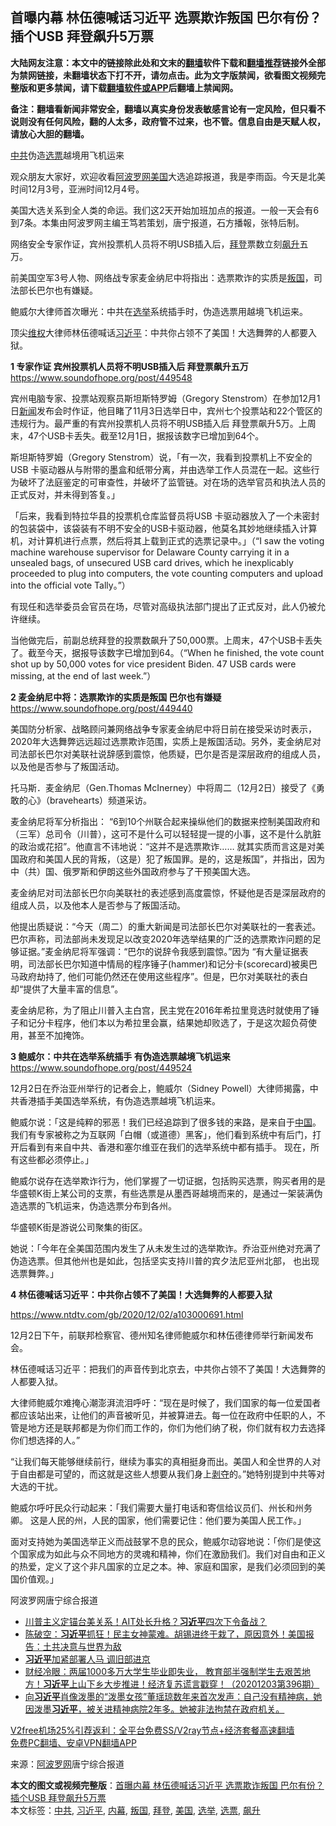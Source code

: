  <h2>首曝内幕 林伍德喊话习近平 选票欺诈叛国 巴尔有份？插个USB 拜登飙升5万票</h2> <p class="notice"><b>大陆网友注意：本文中的链接除此处和文末的<a href="https://github.com/bannedbook/fanqiang" >翻墙</a>软件下载和<a href="https://github.com/killgcd/justmysocks/blob/master/README.md">翻墙推荐</a>链接外全部为禁网链接，未翻墙状态下打不开，请勿点击。此为文字版禁闻，欲看图文视频完整版和更多禁闻，请下载<a href="https://github.com/bannedbook/fanqiang">翻墙软件或APP</a>后翻墙上禁闻网。</p><p>备注：翻墙看新闻非常安全，翻墙以真实身份发表敏感言论有一定风险，但只看不说则没有任何风险，翻的人太多，政府管不过来，也不管。信息自由是天赋人权，请放心大胆的翻墙。</b></p>  <div class="entry"> <p id="summary"><a href="https://www.bannedbook.org/bnews/tag/%e4%b8%ad%e5%85%b1/" class="st_tag internal_tag" rel="tag" title="标签 中共 下的日志">中共</a>伪造<a href="https://www.bannedbook.org/bnews/tag/%E9%80%89%E7%A5%A8/" class="st_tag internal_tag" rel="tag" title="标签 选票 下的日志">选票</a>越境用飞机运来 </p> <p>观众朋友大家好，欢迎收看<span class='wp_keywordlink_affiliate'><a href="https://www.aboluowang.com/" title="阿波罗网" target="_blank">阿波罗网</a></span><a href="https://www.bannedbook.org/bnews/tag/%e7%be%8e%e5%9b%bd/" class="st_tag internal_tag" rel="tag" title="标签 美国 下的日志">美国</a>大选追踪报道，我是李雨函。今天是北美时间12月3号，亚洲时间12月4号。</p> <p>美国大选关系到全人类的命运。我们这2天开始加班加点的报道。一般一天会有6到7条。本集由阿波罗网主编王笃若策划，唐宁报道，石方播報，张特后制。</p> <p>网络安全专家作证，宾州投票机人员将不明USB插入后，<a href="https://www.bannedbook.org/bnews/tag/%e6%8b%9c%e7%99%bb/" class="st_tag internal_tag" rel="tag" title="标签 拜登 下的日志">拜登</a>票数立刻<a href="https://www.bannedbook.org/bnews/tag/%E9%A3%99%E5%8D%87/" class="st_tag internal_tag" rel="tag" title="标签 飙升 下的日志">飙升</a>五万。&nbsp;</p> <p>前美国空军3号人物、网络战专家麦金纳尼中将指出：选票欺诈的实质是<a href="https://www.bannedbook.org/bnews/tag/%E5%8F%9B%E5%9B%BD/" class="st_tag internal_tag" rel="tag" title="标签 叛国 下的日志">叛国</a>，司法部长巴尔也有嫌疑。</p> <p>鲍威尔大律师首次曝光：中共在<a href="https://www.bannedbook.org/bnews/tag/%e9%80%89%e4%b8%be/" class="st_tag internal_tag" rel="tag" title="标签 选举 下的日志">选举</a>系统插手时，伪造选票用越境飞机运来。</p> <p>顶尖<span class='wp_keywordlink_affiliate'><a href="https://www.bannedbook.org/bnews/weiquan/" title="维权" target="_blank">维权</a></span>大律师林伍德喊话<a href="https://www.bannedbook.org/bnews/tag/%e4%b9%a0%e8%bf%91%e5%b9%b3/" class="st_tag internal_tag" rel="tag" title="标签 习近平 下的日志">习近平</a>：中共你占领不了美国！大选舞弊的人都要入狱。</p> <p><strong>1 专家作证 宾州投票机人员将不明USB插入后 拜登票飙升五万</strong><br /><a href="https://www.soundofhope.org/post/449548">https://www.soundofhope.org/post/449548</a></p> <p>宾州电脑专家、投票站观察员斯坦斯特罗姆（Gregory Stenstrom）在参加12月1日<span class='wp_keywordlink_affiliate'><a href="https://www.bannedbook.org/" title="新闻">新闻</a></span>发布会时作证，他目睹了11月3日选举日中，宾州七个投票站和22个管区的违规行为。最严重的有宾州投票机人员将不明USB插入后 拜登票飙升5万。上周末，47个USB卡丢失。截至12月1日，据报该数字已增加到64个。</p>  <p>斯坦斯特罗姆（Gregory Stenstrom）说，「有一次，我看到投票机上不安全的USB 卡驱动器从与附带的墨盒和纸带分离，并由选举工作人员混在一起。这些行为破坏了法庭鉴定的可审查性，并破坏了监管链。对在场的选举官员和执法人员的正式反对，并未得到答复。」</p> <p>「后来，我看到特拉华县的投票机仓库监督员将USB 卡驱动器放入了一个未密封的包装袋中，该袋装有不明不安全的USB卡驱动器，他莫名其妙地继续插入计算机，对计算机进行点票，然后将其上载到正式的选票记录中。」（“I saw the voting machine warehouse supervisor for Delaware County carrying it in a unsealed bags, of unsecured USB card drives, which he inexplicably proceeded to plug into computers, the vote counting computers and upload into the official vote Tally。”）</p> <p>有现任和选举委员会官员在场，尽管对高级执法部门提出了正式反对，此人仍被允许继续。</p> <p>当他做完后，前副总统拜登的投票数飙升了50,000票。上周末，47个USB卡丢失了。截至今天，据报导该数字已增加到64。（“When he finished, the vote count shot up by 50,000 votes for vice president Biden. 47 USB cards were missing, at the end of last week.”）</p> <p><strong>2 麦金纳尼中将：选票欺诈的实质是叛国 巴尔也有嫌疑</strong><br /><a href="https://www.soundofhope.org/post/449440">https://www.soundofhope.org/post/449440</a></p> <p></p> <p>美国防分析家、战略顾问兼网络战争专家麦金纳尼中将日前在接受采访时表示，2020年大选舞弊远远超过选票欺诈范围，实质上是叛国活动。另外，麦金纳尼对司法部长巴尔对美联社说辞感到震惊，他质疑，巴尔是否是深层政府的组成人员，以及他是否参与了叛国活动。</p> <p>托马斯．麦金纳尼（Gen.Thomas McInerney）中将周二（12月2日）接受了《勇敢的心》（bravehearts）频道采访。</p> <p>麦金纳尼将军分析指出： “6到10个州联合起来操纵他们的数据来控制美国政府和（三军）总司令（川普），这可不是什么可以轻轻提一提的小事，这不是什么肮脏的政治或花招”。他直言不讳地说：“这并不是选票欺诈…… 就其实质而言这是对美国政府和美国人民的背叛，（这是）犯了叛国罪。是的，这是叛国”，并指出，因为中（共）国、俄罗斯和伊朗这些外国政府参与了干预美国大选。</p>  <p>麦金纳尼对司法部长巴尔向美联社的表述感到高度震惊，怀疑他是否是深层政府的组成人员，以及他本人是否参与了叛国活动。</p> <p>他提出质疑说：“今天（周二）的重大新闻是司法部长巴尔对美联社的一套表述。巴尔声称，司法部尚未发现足以改变2020年选举结果的广泛的选票欺诈问题的足够证据。”麦金纳尼将军强调：“巴尔的说辞令我感到震惊。”因为 “有大量证据表明，司法部长巴尔知道中情局的程序锤子(hammer)和记分卡(scorecard)被奥巴马政府劫持了, 他们可能仍然还在使用这些程序”。但是，巴尔对美联社的表白却“提供了大量丰富的信息”。</p> <p>麦金纳尼称，为了阻止川普入主白宫，民主党在2016年希拉里竞选时就使用了锤子和记分卡程序，他们本以为希拉里会赢，结果她却败选了，于是这次超负荷使用，甚至不加掩饰。</p> <p><strong>3 鲍威尔：中共在选举系统插手 有伪造选票越境飞机运来</strong><br /><a href="https://www.soundofhope.org/post/449524">https://www.soundofhope.org/post/449524</a></p> <p>12月2日在乔治亚州举行的记者会上，鲍威尔（Sidney Powell）大律师揭露，中共香港插手美国选举系统，有伪造选票越境飞机运来。</p> <p>鲍威尔说：「这是纯粹的邪恶！我们已经追踪到了很多钱的来路，是来自于<span class='wp_keywordlink_affiliate'><a href="https://www.bannedbook.org/" title="中国" target="_blank">中国</a></span>。 我们有专家被称之为互联网「白帽（或道德）黑客」，他们看到系统中有后门，打开后看到有来自中共、香港和塞尔维亚在我们的选举系统中都有插手。 现在，所有这些都必须停止。」</p> <p>鲍威尔说存在选举欺诈行为，他们掌握了一切证据，包括购买选票，购买者用的是华盛顿K街上某公司的支票，有些选票是从墨西哥越境而来的，是通过一架装满伪造选票的飞机运来，伪造选票分布到各州。</p> <p>华盛顿K街是游说公司聚集的街区。</p> <p>她说：「今年在全美国范围内发生了从未发生过的选举欺诈。乔治亚州绝对充满了伪造选票。但其他州也是如此，包括坚实支持川普的宾夕法尼亚州北部， 也出现选票舞弊。」</p>  <p><strong>4 林伍德喊话习近平：中共你占领不了美国！大选舞弊的人都要入狱</strong></p> <p><a href="https://www.ntdtv.com/gb/2020/12/02/a103000691.html">https://www.ntdtv.com/gb/2020/12/02/a103000691.html</a></p> <p>12月2日下午，前联邦检察官、德州知名律师鲍威尔和林伍德律师举行新闻发布会。</p> <p>林伍德喊话习近平：把我们的声音传到北京去，中共你占领不了美国！大选舞弊的人都要入狱。</p> <p>大律师鲍威尔难掩心潮澎湃流泪呼吁：“现在是时候了，我们国家的每一位爱国者都应该站出来，让他们的声音被听见，并被算进去。每一位在政府中任职的人，不管是地方还是联邦都是为你们而工作的，你们为他们纳了税，你们就有权力去选择你们想选择的人。”</p> <p>“让我们每天能够继续前行，继续为事实的真相挺身而出。美国人和全世界的人对于自由都是可望的，而这就是这些人想要从我们身上<span class='wp_keywordlink'><a href="https://www.bannedbook.org/forum2/topic21.html" title="《剥夺》 黄建民 著" target="_blank">剥夺</a></span>的。”她特别提到中共等对大选的干扰。</p> <p>鲍威尔呼吁民众行动起来：「我们需要大量打电话和寄信给议员们、州长和州务卿。 这是人民的州，人民的国家，他们需要记住：他们要为美国人民工作。」</p> <p>面对支持她为美国选举正义而战鼓掌不息的民众，鲍威尔动容地说：「你们是使这个国家成为如此与众不同地方的灵魂和精神，你们在激励我们。我们对自由和正义的热爱，定义了这个非凡国家的立足之本。神、家庭和国家，是我们必须回到的美国价值观。」</p> <p>阿波罗网唐宁综合报道</p>  <ul class='op-related-articles' title='相关阅读'> <li><a href='https://www.bannedbook.org/bnews/taiwannews/20201203/1441547.html' target='_blank'>川普主义定锚台美关系！AIT处长升格？<b>习近平</b>四次下令备战？</a></li> <li><a href='https://www.bannedbook.org/bnews/cbnews/20201203/1441486.html' target='_blank'>陈破空：<b>习近平</b>抓狂！民主女神蒙难。胡锡进终于栽了，原因意外！美国报告：土共决意与世界为敌</a></li> <li><a href='https://www.bannedbook.org/bnews/cbnews/20201203/1441478.html' target='_blank'><b>习近平</b>加紧部署人马 调旧部进京</a></li> <li><a href='https://www.bannedbook.org/bnews/bannedvideo/20201203/1441397.html' target='_blank'>财经冷眼：两届1000多万大学生毕业即失业， 教育部半强制学生去艰苦地方！<b>习近平</b>上山下乡大步推进！经济复苏谎言戳穿！（20201203第396期）</a></li> <li><a href='https://www.bannedbook.org/bnews/bannedvideo/20201203/1441266.html' target='_blank'>向<b>习近平</b>肖像泼墨的“泼墨女孩”董瑶琼数年来首次发声：自己没有精神病，她因泼墨<b>习近平</b>，被关进精神病院2年多。她被非法拘禁在政府机关。</a></li> </ul> <p class="texttj"> <a href="https://www.bannedbook.org/forum23/topic22702.html" target="_blank">V2free机场25%引荐返利：全平台免费SS/V2ray节点+经济套餐高速翻墙</a><br/> <a href="https://github.com/bannedbook/fanqiang/wiki/%E7%A6%81%E9%97%BB%E7%BD%91%E5%AE%89%E5%8D%93%E7%BF%BB%E5%A2%99%E6%96%B0%E9%97%BBAPP" target="_blank">免费PC翻墙、安卓VPN翻墙APP</a></p><p> 来源：<a href="https://www.aboluowang.com/2020/1203/1530135.html" target="_blank">阿波罗网</a>唐宁综合报道 </p><a name='sharetosocial'></a>       <div><b>本文的图文或视频完整版</b>：<a href='https://www.bannedbook.org/bnews/topimagenews/20201203/1441592.html'>首曝内幕 林伍德喊话习近平 选票欺诈叛国 巴尔有份？插个USB 拜登飙升5万票</a></div>  </div><!--END ENTRY--> <div class="postfooter"> <div>本文标签：<a href="https://www.bannedbook.org/bnews/tag/%e4%b8%ad%e5%85%b1/" rel="tag">中共</a>, <a href="https://www.bannedbook.org/bnews/tag/%e4%b9%a0%e8%bf%91%e5%b9%b3/" rel="tag">习近平</a>, <a href="https://www.bannedbook.org/bnews/tag/%E5%86%85%E5%B9%95/" rel="tag">内幕</a>, <a href="https://www.bannedbook.org/bnews/tag/%E5%8F%9B%E5%9B%BD/" rel="tag">叛国</a>, <a href="https://www.bannedbook.org/bnews/tag/%e6%8b%9c%e7%99%bb/" rel="tag">拜登</a>, <a href="https://www.bannedbook.org/bnews/tag/%e7%be%8e%e5%9b%bd/" rel="tag">美国</a>, <a href="https://www.bannedbook.org/bnews/tag/%e9%80%89%e4%b8%be/" rel="tag">选举</a>, <a href="https://www.bannedbook.org/bnews/tag/%E9%80%89%E7%A5%A8/" rel="tag">选票</a>, <a href="https://www.bannedbook.org/bnews/tag/%E9%A3%99%E5%8D%87/" rel="tag">飙升</a></div>  </div><!--END POSTFOOTER--> 
